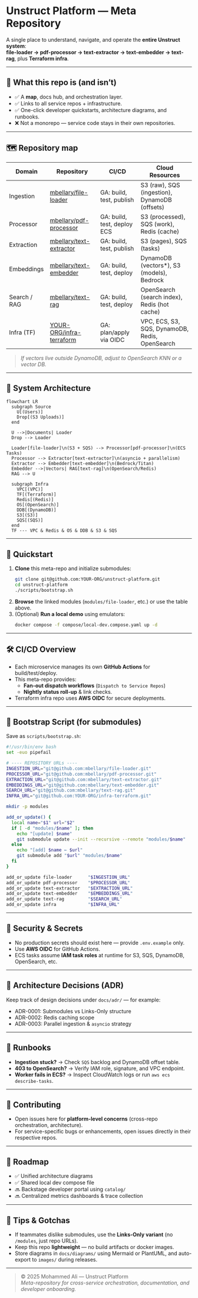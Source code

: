 # Unstruct Platform — Meta Repository

A single place to understand, navigate, and operate the **entire Unstruct system**:  
**file-loader → pdf-processor → text-extractor → text-embedder → text-rag**, plus **Terraform infra**.

---

## 🔭 What this repo is (and isn’t)
- ✅ A **map**, docs hub, and orchestration layer.  
- ✅ Links to all service repos + infrastructure.  
- ✅ One-click developer quickstarts, architecture diagrams, and runbooks.  
- ❌ Not a monorepo — service code stays in their own repositories.

---

## 🗺️ Repository map

| Domain       | Repository                                                                 | CI/CD                      | Cloud Resources |
|---------------|----------------------------------------------------------------------------|-----------------------------|-----------------|
| Ingestion     | [mbellary/file-loader](https://github.com/mbellary/file-loader)         | GA: build, test, publish    | S3 (raw), SQS (ingestion), DynamoDB (offsets) |
| Processor     | [mbellary/pdf-processor](https://github.com/mbellary/pdf-processor)     | GA: build, test, deploy ECS | S3 (processed), SQS (work), Redis (cache) |
| Extraction    | [mbellary/text-extractor](https://github.com/mbellary/text-extractor)   | GA: build, test, publish    | S3 (pages), SQS (tasks) |
| Embeddings    | [mbellary/text-embedder](https://github.com/mbellary/text-embedder)     | GA: build, test, deploy     | DynamoDB (vectors*), S3 (models), Bedrock |
| Search / RAG  | [mbellary/text-rag](https://github.com/mbellary/text-rag)               | GA: build, test, deploy     | OpenSearch (search index), Redis (hot cache) |
| Infra (TF)    | [YOUR-ORG/infra-terraform](https://github.com/YOUR-ORG/infra-terraform) | GA: plan/apply via OIDC     | VPC, ECS, S3, SQS, DynamoDB, Redis, OpenSearch |

> *If vectors live outside DynamoDB, adjust to OpenSearch KNN or a vector DB.*

---

## 🧩 System Architecture

```mermaid
flowchart LR
  subgraph Source
    U[(Users)]
    Drop[(S3 Uploads)]
  end

  U -->|Documents| Loader
  Drop --> Loader

  Loader[file-loader]\n(S3 + SQS) --> Processor[pdf-processor]\n(ECS Tasks)
  Processor --> Extractor[text-extractor]\n(asyncio + parallelism)
  Extractor --> Embedder[text-embedder]\n(Bedrock/Titan)
  Embedder -->|Vectors| RAG[text-rag]\n(OpenSearch/Redis)
  RAG --> U

  subgraph Infra
    VPC[(VPC)]
    TF[(Terraform)]
    Redis[(Redis)]
    OS[(OpenSearch)]
    DDB[(DynamoDB)]
    S3[(S3)]
    SQS[(SQS)]
  end
  TF --- VPC & Redis & OS & DDB & S3 & SQS
```

---

## 🚀 Quickstart

1. **Clone** this meta-repo and initialize submodules:
   ```bash
   git clone git@github.com:YOUR-ORG/unstruct-platform.git
   cd unstruct-platform
   ./scripts/bootstrap.sh
   ```
2. **Browse** the linked modules (`modules/file-loader`, etc.) or use the table above.
3. (Optional) **Run a local demo** using emulators:
   ```bash
   docker compose -f compose/local-dev.compose.yaml up -d
   ```

---

## 🛠️ CI/CD Overview

- Each microservice manages its own **GitHub Actions** for build/test/deploy.  
- This meta-repo provides:
  - **Fan-out dispatch workflows** (`Dispatch to Service Repos`)
  - **Nightly status roll-up** & link checks.
- Terraform infra repo uses **AWS OIDC** for secure deployments.

---

## 🧱 Bootstrap Script (for submodules)

Save as `scripts/bootstrap.sh`:

```bash
#!/usr/bin/env bash
set -euo pipefail

# ---- REPOSITORY URLs ----
INGESTION_URL="git@github.com:mbellary/file-loader.git"
PROCESSOR_URL="git@github.com:mbellary/pdf-processor.git"
EXTRACTION_URL="git@github.com:mbellary/text-extractor.git"
EMBEDDINGS_URL="git@github.com:mbellary/text-embedder.git"
SEARCH_URL="git@github.com:mbellary/text-rag.git"
INFRA_URL="git@github.com:YOUR-ORG/infra-terraform.git"

mkdir -p modules

add_or_update() {
  local name="$1" url="$2"
  if [ -d "modules/$name" ]; then
    echo "[update] $name"
    git submodule update --init --recursive --remote "modules/$name"
  else
    echo "[add] $name ← $url"
    git submodule add "$url" "modules/$name"
  fi
}

add_or_update file-loader      "$INGESTION_URL"
add_or_update pdf-processor    "$PROCESSOR_URL"
add_or_update text-extractor   "$EXTRACTION_URL"
add_or_update text-embedder    "$EMBEDDINGS_URL"
add_or_update text-rag         "$SEARCH_URL"
add_or_update infra            "$INFRA_URL"
```

---

## 🔐 Security & Secrets

- No production secrets should exist here — provide `.env.example` only.  
- Use **AWS OIDC** for GitHub Actions.  
- ECS tasks assume **IAM task roles** at runtime for S3, SQS, DynamoDB, OpenSearch, etc.

---

## 🧠 Architecture Decisions (ADR)

Keep track of design decisions under `docs/adr/` — for example:
- ADR-0001: Submodules vs Links-Only structure  
- ADR-0002: Redis caching scope  
- ADR-0003: Parallel ingestion & `asyncio` strategy  

---

## 📒 Runbooks

- **Ingestion stuck?** → Check `SQS` backlog and DynamoDB offset table.  
- **403 to OpenSearch?** → Verify IAM role, signature, and VPC endpoint.  
- **Worker fails in ECS?** → Inspect CloudWatch logs or run `aws ecs describe-tasks`.

---

## 🤝 Contributing

- Open issues here for **platform-level concerns** (cross-repo orchestration, architecture).  
- For service-specific bugs or enhancements, open issues directly in their respective repos.

---

## 📌 Roadmap

- ✅ Unified architecture diagrams  
- ✅ Shared local dev compose file  
- 🔜 Backstage developer portal using `catalog/`  
- 🔜 Centralized metrics dashboards & trace collection  

---

## 🧭 Tips & Gotchas

- If teammates dislike submodules, use the **Links-Only variant** (no `/modules`, just repo URLs).  
- Keep this repo **lightweight** — no build artifacts or docker images.  
- Store diagrams in `docs/diagrams/` using Mermaid or PlantUML, and auto-export to `images/` during releases.

---

> © 2025 Mohammed Ali — Unstruct Platform  
> _Meta-repository for cross-service orchestration, documentation, and developer onboarding._
